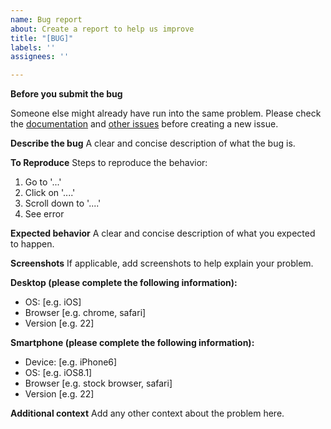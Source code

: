 ```yaml
---
name: Bug report
about: Create a report to help us improve
title: "[BUG]"
labels: ''
assignees: ''

---
```


**Before you submit the bug**

Someone else might already have run into the same problem. Please check the [documentation](https://egttools.readthedocs.io/) and [other issues](https://github.com/Socrats/EGTTools/issues) before creating a new issue.

**Describe the bug**
A clear and concise description of what the bug is.

**To Reproduce**
Steps to reproduce the behavior:
1. Go to '...'
2. Click on '....'
3. Scroll down to '....'
4. See error

**Expected behavior**
A clear and concise description of what you expected to happen.

**Screenshots**
If applicable, add screenshots to help explain your problem.

**Desktop (please complete the following information):**
 - OS: [e.g. iOS]
 - Browser [e.g. chrome, safari]
 - Version [e.g. 22]

**Smartphone (please complete the following information):**
 - Device: [e.g. iPhone6]
 - OS: [e.g. iOS8.1]
 - Browser [e.g. stock browser, safari]
 - Version [e.g. 22]

**Additional context**
Add any other context about the problem here.
